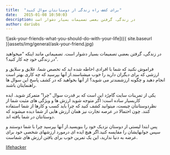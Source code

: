 ```yaml
---
title:  "برای کشف راه زندگی از دوستانتان سوال کنید"
date:   2015-01-08 10:50:03
description: در زندگی، گرفتن بعضی تصمیمات بسیار دشوار است
author: dariubs
---
```


![ask-your-friends-what-you-should-do-with-your-life]({{ site.baseurl }}assets/img/general/ask-your-friend.jpg)

در زندگی، گرفتن بعضی تصمیمات بسیار دشوار است. تصمیماتی مانند اینکه “میخواهید در زندگی خود چه کار کنید؟”.

فراموش نکنید که شما با افرادی احاطه شده اید که تخصص شما، علایق و سلایق و ارزشی که برای دیگران دارید را خوب میشناسند.از آنها  بپرسید که چه کاری بهتر است انجام دهید و چگونه ارزشمندتر می شوید؟ از آنها بخواهید که در کشف پاسخ این سوال ها راهنمایتان باشند.

 یکی از تمرینات سایت گام‌رُد این است که بر قدرت سوال “چرا” متمرکز شوید. ایده کاربسیار ساده است: اگر متوجه شوید ارزش ها و ویژگی های مثبت شما از نظردوستانتان چیست، میتوانید کشف کنید که چرا باید کسب و کارها از شما استفاده کنند. چون احتمالا در عرصه  تجارت نیز همان ارزش هایی از شما دیده میشوند که دوستانتان در شما یافته اند.

پس ابتدا لیستی از دوستان نزدیک خود را بنویسید.از آنها بپرسید چرا با شما دوستند و سپس جوابهایشان را مقایسه کنید.اگر هیچ ایده ای درمورد ارزشهای شخصی خود برای عرضه به دنیا ندارید، این یک تمرین خوب برای یافتن ارزش های شماست.


[lifehacker](http://lifehacker.com/ask-your-friends-what-you-should-do-with-your-life-1678243045) 


